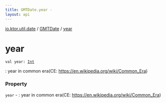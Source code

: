```yaml
---
title: GMTDate.year - 
layout: api
---
```


<div class='api-docs-breadcrumbs'><a href="../index.html">io.ktor.util.date</a> / <a href="index.html">GMTDate</a> / <a href="./year.html">year</a></div>

# year

<div class="signature"><code><span class="keyword">val </span><span class="identifier">year</span><span class="symbol">: </span><a href="https://kotlinlang.org/api/latest/jvm/stdlib/kotlin/-int/index.html"><span class="identifier">Int</span></a></code></div>

: year in common era(CE: https://en.wikipedia.org/wiki/Common_Era)

### Property

<code>year</code> - : year in common era(CE: https://en.wikipedia.org/wiki/Common_Era)